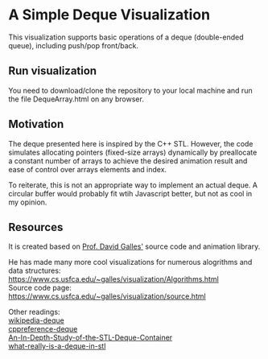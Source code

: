 # A Simple Deque Visualization
This visualization supports basic operations of a deque (double-ended queue), including push/pop front/back. 
## Run visualization
You need to download/clone the repository to your local machine and run the file DequeArray.html on any browser.
## Motivation
The deque presented here is inspired by the C++ STL. However, the code simulates allocating pointers (fixed-size arrays) 
dynamically by preallocate a constant number of arrays to achieve the desired animation result and ease of control over 
arrays elements and index.

To reiterate, this is not an appropriate way to implement an actual deque. A circular buffer 
would probably fit wtih Javascript better, but not as cool in my opinion.

## Resources
It is created based on [Prof. David Galles'](https://www.cs.usfca.edu/~galles/) source code and animation library. 

He has made many more cool visualizations for numerous alogrithms and data structures:\
https://www.cs.usfca.edu/~galles/visualization/Algorithms.html \
Source code page:\
https://www.cs.usfca.edu/~galles/visualization/source.html

Other readings:\
[wikipedia-deque](https://en.wikipedia.org/wiki/Double-ended_queue)\
[cppreference-deque](https://en.cppreference.com/w/cpp/container/deque)\
[An-In-Depth-Study-of-the-STL-Deque-Container](https://www.codeproject.com/Articles/5425/An-In-Depth-Study-of-the-STL-Deque-Container)\
[what-really-is-a-deque-in-stl](https://stackoverflow.com/questions/6292332/what-really-is-a-deque-in-stl)
